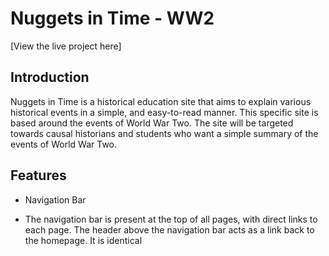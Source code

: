 # Nuggets in Time - WW2

[View the live project here]

## Introduction
Nuggets in Time is a historical education site that aims to explain various historical events in a simple, and easy-to-read manner. This specific site is based around the events of World War Two. The site will be targeted towards causal historians and students who want a simple summary of the events of World War Two. 

## Features
- Navigation Bar
+ The navigation bar is present at the top of all pages, with direct links to each page. The header above the navigation bar acts as a link back to the homepage. It is identical 